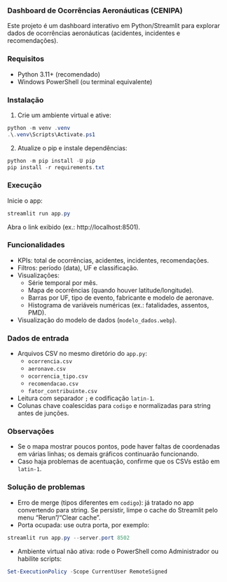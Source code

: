 ### Dashboard de Ocorrências Aeronáuticas (CENIPA)

Este projeto é um dashboard interativo em Python/Streamlit para explorar dados de ocorrências aeronáuticas (acidentes, incidentes e recomendações).


### Requisitos
- Python 3.11+ (recomendado)
- Windows PowerShell (ou terminal equivalente)

### Instalação
1. Crie um ambiente virtual e ative:
```powershell
python -m venv .venv
.\.venv\Scripts\Activate.ps1
```
2. Atualize o pip e instale dependências:
```powershell
python -m pip install -U pip
pip install -r requirements.txt
```

### Execução
Inicie o app:
```powershell
streamlit run app.py
```
Abra o link exibido (ex.: http://localhost:8501).

### Funcionalidades
- KPIs: total de ocorrências, acidentes, incidentes, recomendações.
- Filtros: período (data), UF e classificação.
- Visualizações:
  - Série temporal por mês.
  - Mapa de ocorrências (quando houver latitude/longitude).
  - Barras por UF, tipo de evento, fabricante e modelo de aeronave.
  - Histograma de variáveis numéricas (ex.: fatalidades, assentos, PMD).
- Visualização do modelo de dados (`modelo_dados.webp`).

### Dados de entrada
- Arquivos CSV no mesmo diretório do `app.py`:
  - `ocorrencia.csv`
  - `aeronave.csv`
  - `ocorrencia_tipo.csv`
  - `recomendacao.csv`
  - `fator_contribuinte.csv`
- Leitura com separador `;` e codificação `latin-1`.
- Colunas chave coalescidas para `codigo` e normalizadas para string antes de junções.

### Observações
- Se o mapa mostrar poucos pontos, pode haver faltas de coordenadas em várias linhas; os demais gráficos continuarão funcionando.
- Caso haja problemas de acentuação, confirme que os CSVs estão em `latin-1`.

### Solução de problemas
- Erro de merge (tipos diferentes em `codigo`): já tratado no app convertendo para string. Se persistir, limpe o cache do Streamlit pelo menu “Rerun”/“Clear cache”.
- Porta ocupada: use outra porta, por exemplo:
```powershell
streamlit run app.py --server.port 8502
```
- Ambiente virtual não ativa: rode o PowerShell como Administrador ou habilite scripts:
```powershell
Set-ExecutionPolicy -Scope CurrentUser RemoteSigned
```
